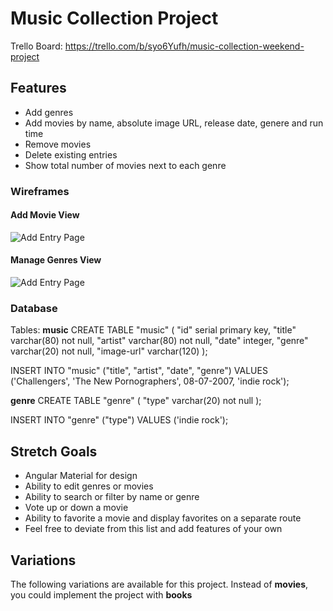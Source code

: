 # Music Collection Project

Trello Board: https://trello.com/b/syo6Yufh/music-collection-weekend-project

## Features

- Add genres
- Add movies by name, absolute image URL, release date, genere and run time
- Remove movies
- Delete existing entries
- Show total number of movies next to each genre

### Wireframes

#### Add Movie View

![Add Entry Page](page-one.png)

#### Manage Genres View

![Add Entry Page](page-two.png)

### Database

Tables: 
**music**
CREATE TABLE "music" (
	"id" serial primary key,
	"title" varchar(80) not null,
	"artist" varchar(80) not null,
	"date" integer,
	"genre" varchar(20) not null,
	"image-url" varchar(120)
	);

INSERT INTO "music" ("title", "artist", "date", "genre")
VALUES ('Challengers', 'The New Pornographers', 08-07-2007, 'indie rock');

**genre**
CREATE TABLE "genre" (
"type" varchar(20) not null
);

INSERT INTO "genre" ("type")
VALUES ('indie rock');

## Stretch Goals

- Angular Material for design
- Ability to edit genres or movies
- Ability to search or filter by name or genre
- Vote up or down a movie
- Ability to favorite a movie and display favorites on a separate route
- Feel free to deviate from this list and add features of your own

## Variations

The following variations are available for this project. Instead of **movies**, you could implement the project with **books** 